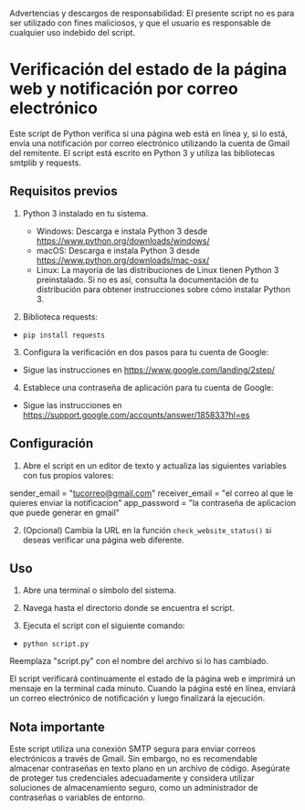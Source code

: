 Advertencias y descargos de responsabilidad: 
El presente script no es para ser utilizado con fines maliciosos, y que el usuario es responsable de cualquier uso indebido del script.


# Verificación del estado de la página web y notificación por correo electrónico

Este script de Python verifica si una página web está en línea y, si lo está, envía una notificación por correo electrónico utilizando la cuenta de Gmail del remitente. El script está escrito en Python 3 y utiliza las bibliotecas smtplib y requests.

## Requisitos previos

1. Python 3 instalado en tu sistema.
   - Windows: Descarga e instala Python 3 desde https://www.python.org/downloads/windows/
   - macOS: Descarga e instala Python 3 desde https://www.python.org/downloads/mac-osx/
   - Linux: La mayoría de las distribuciones de Linux tienen Python 3 preinstalado. Si no es así, consulta la documentación de tu distribución para obtener instrucciones sobre cómo instalar Python 3.

2. Biblioteca requests:

- `pip install requests`

3. Configura la verificación en dos pasos para tu cuenta de Google:
- Sigue las instrucciones en https://www.google.com/landing/2step/

4. Establece una contraseña de aplicación para tu cuenta de Google:
- Sigue las instrucciones en https://support.google.com/accounts/answer/185833?hl=es

## Configuración

1. Abre el script en un editor de texto y actualiza las siguientes variables con tus propios valores:

sender_email = "tucorreo@gmail.com"
receiver_email = "el correo al que le quieres enviar la notificacion"
app_password = "la contraseña de aplicacion que puede generar en gmail"


2. (Opcional) Cambia la URL en la función `check_website_status()` si deseas verificar una página web diferente.

## Uso

1. Abre una terminal o símbolo del sistema.

2. Navega hasta el directorio donde se encuentra el script.

3. Ejecuta el script con el siguiente comando:

- `python script.py`


Reemplaza "script.py" con el nombre del archivo si lo has cambiado.

El script verificará continuamente el estado de la página web e imprimirá un mensaje en la terminal cada minuto. Cuando la página esté en línea, enviará un correo electrónico de notificación y luego finalizará la ejecución.

## Nota importante

Este script utiliza una conexión SMTP segura para enviar correos electrónicos a través de Gmail. Sin embargo, no es recomendable almacenar contraseñas en texto plano en un archivo de código. Asegúrate de proteger tus credenciales adecuadamente y considera utilizar soluciones de almacenamiento seguro, como un administrador de contraseñas o variables de entorno.

